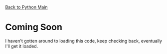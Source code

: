 [Back to Python Main](https://github.com/seanhayes13/python)

# Coming Soon

I haven't gotten around to loading this code, keep checking back, eventually I'll get it loaded.
